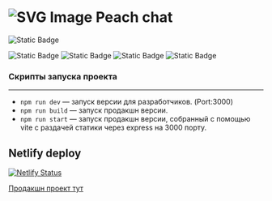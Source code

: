 
#  ![SVG Image](/dist/peach.svg) Peach chat

![Static Badge](https://img.shields.io/badge/ready-25%25-orange)


![Static Badge](https://img.shields.io/badge/build-passing-brightgreen)
![Static Badge](https://img.shields.io/badge/node-%5E20.7.0-blue)
![Static Badge](https://img.shields.io/badge/vite-%5E5.0.8-blue)
![Static Badge](https://img.shields.io/badge/Handlebars-%5E4.7.8-blue)




### Скрипты запуска проекта
---
- `npm run dev` — запуск версии для разработчиков. (Port:3000)
- `npm run build` — запуск продакшн версии.
- `npm run start` — запуск продакшн версии, собранный с помощью vite с раздачей статики через express на 3000 порту.

## Netlify deploy 
[![Netlify Status](https://api.netlify.com/api/v1/badges/906e43b3-c64a-47b1-b451-dff64e13aeeb/deploy-status)](https://app.netlify.com/sites/venerable-gnome-ebc130/deploys)


[Продакшн проект тут](https://prod--venerable-gnome-ebc130.netlify.app/
)
